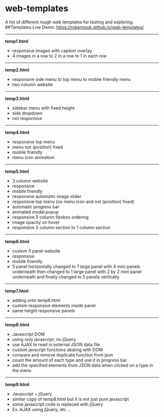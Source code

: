 # web-templates

A list of different rough web templates for testing and exploring.
##Templates Live Demo: https://robertmok.github.io/web-templates/

---

**temp1.html**
- responsive images with caption overlay
- 4 images in a row to 2 in a row to 1 in each row

---

**temp2.html**
- responsive side menu to top menu to mobile friendly menu
- two column website

---

**temp3.html**
- sidebar menu with fixed height
- side dropdown
- not responsive

---

**temp4.html**
- responsive top menu
- menu not (position) fixed
- mobile friendly
- menu icon animation

---

**temp5.html**
- 3 column website
- responsive 
- mobile friendly
- responsive automatic image slider
- responsive top menu (no menu icon and not (position) fixed)
- automatic progress bar
- animated modal popup
- responsive 3 column flexbox ordering 
- image opacity on hover
- responsive 3 column section to 1 column section  

---

**temp6.html**
- custom 5 panel website
- responsive
- mobile friendly
- 5 panel horizontally changed to 1 large panel with 4 mini panels underneath then changed to 1 large panel with 2 by 2 mini panel underneath and finally changed to 5 panels vertically

---

**temp7.html**
- adding onto temp6.html
- custom responsive elements inside panel
- same height responsive panels

---

**temp8.html**
- Javascript DOM
- using only javascript, no jQuery
- use AJAX to read in external JSON data file
- custom javscript functions dealing with DOM
- compare and remove duplicate function from json
- count the amount of each type and use it in progress bar
- add the specified elements from JSON data when clicked on a type in the menu

---

**temp9.html**
- Javascript + jQuery 
- similar copy of temp8.html but it is not just pure javascript
- some javascript code is replaced with jQuery
- Ex. AJAX using jQuery, etc ... 

